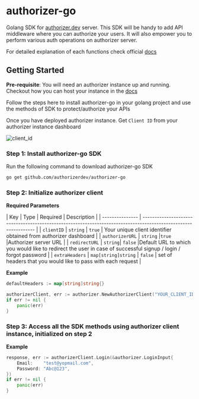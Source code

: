 # authorizer-go

Golang SDK for [authorizer.dev](https://authorizer.dev) server. This SDK will be handy to add API middleware where you can authorize your users. It will also empower you to perform various auth operations on authorizer server.

For detailed explanation of each functions check official [docs](https://pkg.go.dev/github.com/authorizerdev/authorizer-go)

## Getting Started

**Pre-requisite**: You will need an authorizer instance up and running. Checkout how you can host your instance in the [docs](https://docs.authorizer.dev/deployment)

Follow the steps here to install authorizer-go in your golang project and use the methods of SDK to protect/authorize your APIs

Once you have deployed authorizer instance. Get `Client ID` from your authorizer instance dashboard

![client_id](https://res.cloudinary.com/dcfpom7fo/image/upload/v1663437088/Authorizer/client_id_ptjsvc.png)

### Step 1: Install authorizer-go SDK

Run the following command to download authorizer-go SDK

```bash
go get github.com/authorizerdev/authorizer-go
```

### Step 2: Initialize authorizer client

**Required Parameters**

| Key             | Type | Required | Description                                                                                                     |
| --------------- | --------------------------------------------------------------------------------------------------------------- |
| `clientID`      | `string` | `true` | Your unique client identifier obtained from authorizer dashboard                                                |
| `authorizerURL` | `string` |`true` |Authorizer server URL                                                                                           |
| `redirectURL`   | `string`| `false` |Default URL to which you would like to redirect the user in case of successful signup / login / forgot password |
| `extraHeaders` | `map[string]string` | `false` | set of headers that you would like to pass with each request |

__Example__

```go
defaultHeaders := map[string]string{}

authorizerClient, err := authorizer.NewAuthorizerClient("YOUR_CLIENT_ID", "YOUR_AUHTORIZER_URL", "OPTIONAL_REDIRECT_URL", defaultHeaders)
if err != nil {
    panic(err)
}
```

### Step 3: Access all the SDK methods using authorizer client instance, initialized on step 2

__Example__

```go
response, err := authorizerClient.Login(&authorizer.LoginInput{
    Email:    "test@yopmail.com",
    Password: "Abc@123",
})
if err != nil {
    panic(err)
}
```